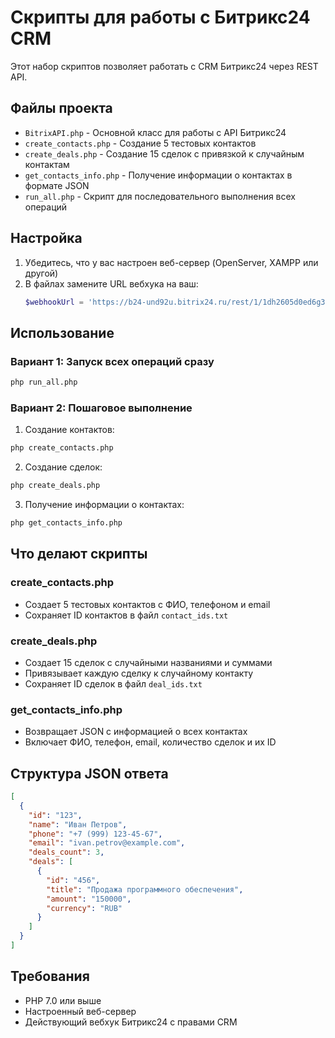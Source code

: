 # Скрипты для работы с Битрикс24 CRM

Этот набор скриптов позволяет работать с CRM Битрикс24 через REST API.

## Файлы проекта

- `BitrixAPI.php` - Основной класс для работы с API Битрикс24
- `create_contacts.php` - Создание 5 тестовых контактов
- `create_deals.php` - Создание 15 сделок с привязкой к случайным контактам
- `get_contacts_info.php` - Получение информации о контактах в формате JSON
- `run_all.php` - Скрипт для последовательного выполнения всех операций

## Настройка

1. Убедитесь, что у вас настроен веб-сервер (OpenServer, XAMPP или другой)
2. В файлах замените URL вебхука на ваш:
   ```php
   $webhookUrl = 'https://b24-und92u.bitrix24.ru/rest/1/1dh2605d0ed6g3q9/';
   ```

## Использование

### Вариант 1: Запуск всех операций сразу
```bash
php run_all.php
```

### Вариант 2: Пошаговое выполнение

1. Создание контактов:
```bash
php create_contacts.php
```

2. Создание сделок:
```bash
php create_deals.php
```

3. Получение информации о контактах:
```bash
php get_contacts_info.php
```

## Что делают скрипты

### create_contacts.php
- Создает 5 тестовых контактов с ФИО, телефоном и email
- Сохраняет ID контактов в файл `contact_ids.txt`

### create_deals.php
- Создает 15 сделок с случайными названиями и суммами
- Привязывает каждую сделку к случайному контакту
- Сохраняет ID сделок в файл `deal_ids.txt`

### get_contacts_info.php
- Возвращает JSON с информацией о всех контактах
- Включает ФИО, телефон, email, количество сделок и их ID

## Структура JSON ответа

```json
[
  {
    "id": "123",
    "name": "Иван Петров",
    "phone": "+7 (999) 123-45-67",
    "email": "ivan.petrov@example.com",
    "deals_count": 3,
    "deals": [
      {
        "id": "456",
        "title": "Продажа программного обеспечения",
        "amount": "150000",
        "currency": "RUB"
      }
    ]
  }
]
```

## Требования

- PHP 7.0 или выше
- Настроенный веб-сервер
- Действующий вебхук Битрикс24 с правами CRM


